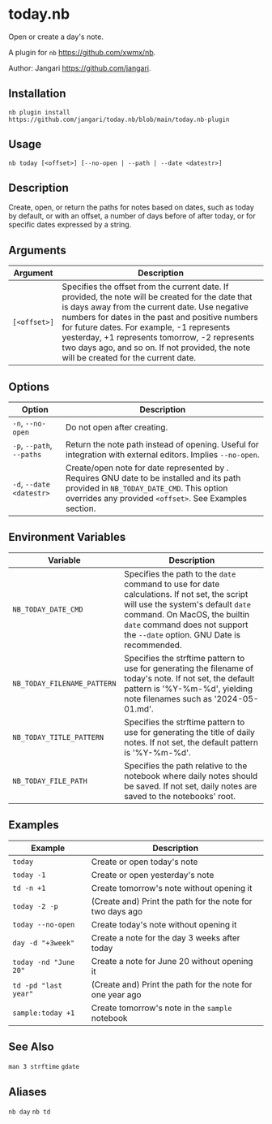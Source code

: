 # today.nb

Open or create a day's note.

A plugin for `nb` <https://github.com/xwmx/nb>.

Author: Jangari <https://github.com/jangari>.

## Installation

```
nb plugin install https://github.com/jangari/today.nb/blob/main/today.nb-plugin
```

## Usage

`nb today [<offset>] [--no-open | --path | --date <datestr>]`

## Description

Create, open, or return the paths for notes based on dates, such as today by default, or with an offset, a number of days before of after today, or for specific dates expressed by a string.

## Arguments
| Argument | Description |
| --- | --- |
| `[<offset>]` | Specifies the offset from the current date. If provided, the note will be created for the date that is <offset> days away from the current date. Use negative numbers for dates in the past and positive numbers for future dates. For example, -1 represents yesterday, +1 represents tomorrow, -2 represents two days ago, and so on. If not provided, the note will be created for the current date.|

## Options

| Option | Description |
| --- | --- |
| `-n`, `--no-open`              | Do not open after creating.|
| `-p`, `--path`, `--paths`        | Return the note path instead of opening. Useful for integration with external editors. Implies `--no-open`.|
| `-d`, `--date <datestr>`       | Create/open note for date represented by <datestr>. Requires GNU date to be installed and its path provided in `NB_TODAY_DATE_CMD`. This option overrides any provided `<offset>`. See Examples section.|

## Environment Variables

| Variable | Description |
| --- | --- |
| `NB_TODAY_DATE_CMD`           |Specifies the path to the `date` command to use for date calculations. If not set, the script will use the system's default `date` command. On MacOS, the builtin `date` command does not support the `--date` option. GNU Date is recommended.|
| `NB_TODAY_FILENAME_PATTERN`   |Specifies the strftime pattern to use for generating the filename of today's note. If not set, the default pattern is '%Y-%m-%d', yielding note filenames such as '2024-05-01.md'.|
| `NB_TODAY_TITLE_PATTERN`      |Specifies the strftime pattern to use for generating the title of daily notes. If not set, the default pattern is '%Y-%m-%d'.|
| `NB_TODAY_FILE_PATH`          |Specifies the path relative to the notebook where daily notes should be saved. If not set, daily notes are saved to the notebooks' root.|

## Examples

| Example | Description |
| --- | --- |
|`today`|              Create or open today's note|
|`today -1`|           Create or open yesterday's note|
|`td -n +1`|           Create tomorrow's note without opening it|
|`today -2 -p`|        (Create and) Print the path for the note for two days ago|
|`today --no-open`|    Create today's note without opening it|
|`day -d "+3week"`|    Create a note for the day 3 weeks after today|
|`today -nd "June 20"`|Create a note for June 20 without opening it|
|`td -pd "last year"`| (Create and) Print the path for the note for one year ago|
|`sample:today +1`|    Create tomorrow's note in the `sample` notebook|

## See Also

`man 3 strftime`
`gdate`

## Aliases

`nb day`
`nb td`
